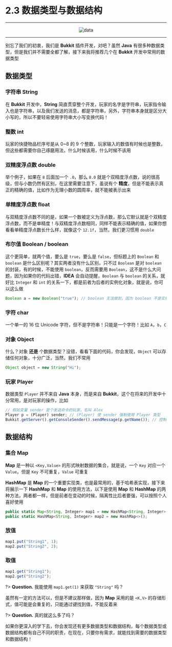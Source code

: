 # 2.3 数据类型与数据结构

---

<center><img src="https://i.loli.net/2020/07/23/SCJ4UaAMiGzQNws.png" alt="data"></center>

---

别忘了我们的初衷，我们是 **Bukkit** 插件开发，对吧？虽然 **Java** 有很多种数据类型，但是我们并不需要全都了解，接下来我将推荐几个在 **Bukkit** 开发中常用的数据类型

## 数据类型

### 字符串 String

在 **Bukkit** 开发中，**String** 简直贯穿整个开发，玩家的名字是字符串，玩家指令输入也是字符串，以及我们发送的消息，都是字符串，另外，字符串本身就是区分大小写的，所以不要轻易使用字符串大小写变换代码！

### 整数 int

玩家的快捷物品栏序号是从 0~8 的 9 个整数，玩家输入的数值有时候也是整数，但这些都需要你自己琢磨用法，什么时候该用，什么时候不该用

### 双精度浮点数 double

举个例子，如果在 `8` 后面加一个 `.0`，那么 `8.0` 就是个双精度浮点数，说的很高级，但与小数仍然有区别，在这里需要注意下，虽说有个 **精度**，但是不能表示真正的精确的值，比如作为无理小数的圆周率，就不能被表示出来

### 单精度浮点数 float

与双精度浮点数不同的是，如果一个数被定义为浮点数，那么它默认就是个双精度浮点数，而不是单精度！与双精度浮点数相同，同样不能表示精确的值，如果你想看看单精度浮点数长什么样，就像这个 `12.1f`，当然，我们更习惯用 `double`

### 布尔值 Boolean / boolean

这个更简单，就两个值，要么是 `true`，要么是 `false`，但标题上的 `Boolean` 和 `boolean` 是什么区别呢？其实两者没有什么区别，只不过 `Boolean` 是对 `boolean` 的封装，有的时候，不能使用 `boolean`，反而需要用 `Boolean`，这不是什么大问题，因为如果你的代码出错，**IDEA** 会自动提醒，`Boolean` 与 `boolean` 的关系，就好比 `Integer` 和 `int` 的关系一下，都是前者为后者的实例化对象，就是说，你可以这么做

```javascript
Boolean a = new Boolean("true"); // boolean 无法做到，因为 boolean 不是实例化对象！
```

### 字符 char

一个单一的 16 位 Unicode 字符，但不是字符串！只能是一个字符！比如 `A`，`b`，`C`

### 对象 Object

什么？对象 **还是** 个数据类型？没错，看看下面的代码，你会发现，`Object` 可以存储任何对象，十分广泛，当然，我们不常用

```javascript
Object object = new String("Hi");
```

### 玩家 Player

数据类型 `Player` 并不来自 **Java** 本身，而是来自 **Bukkit**，这个在将来的开发中十分常用，是对玩家的操作，比如

```javascript
// 假如变量 sender 是个发送命令的玩家，名叫 Alex
Player p = (Player) sender; // (Player) 使 sender 强制使用 Player 类型
Bukkit.getServer().getConsoleSender().sendMessage(p.getName()); // 控制台将显示出 "Alex"
```

## 数据结构

### 集合 Map

<!-- **Map** 和 **HashMap** 都是一种以 `<Key,Value>` 形式存储数据的数据结构，就是说，一个 `Key` 对应一个 `Value`，但先讲一下 **Map** 和 **HashMap** 的区别，简单来说，**Map** 就是一种 `Key` 不可重复，`Value` 可重复集合，而 **HashMap** 跟 **Map** 一样，但 **HashMap** 在只有一个线程的时候，访问效率较高，所以在 **Bukkit** 开发的时候，我们常用 **HashMap**，当然，我们可以这么用，两者都一样，但是前者在变动的时候，方便维护，隔离性强，而后者在变动的时候，维护更加麻烦 -->

**Map** 是一种以 `<Key,Value>` 的形式映射数据的集合，就是说，一个 `Key` 对应一个 `Value`，但是 `Key` 不可重复，`Value` 可重复

**HashMap** 是 **Map** 的一个重要实现类，也是最常用的，基于哈希表实现，接下来将展示一下 **HashMap** 和 **Map** 的使用方法，以下是使用 **Map** 和 **HashMap** 的两种方法，两者都一样，但是前者在变动的时候，隔离性比后者要强，可以按照个人喜好使用

```javascript
public static Map<String, Integer> map1 = new HashMap<String, Integer>();
public static HashMap<String, Integer> map2 = new HashMap<>();
```

### 放值

```javascript
map1.put("String1", 1);
map2.put("String2", 2);
```

### 取值

```javascript
map1.get("String1");
map2.get("String2");
```

?> **Question.** 我能使用 `map1.get(1)` 来获取 `"String"` 吗？

虽然有一定的方法可以，但是不建议那样做，因为 **Map** 采用的是 `<K,V>` 的存储形式，值可能是会重复的，只能通过键找到值，不能反着来

?> **Question.** 真的就这么多了吗？

如果你更深入的学下去，你会发现还有更多数据类型和数据结构，每个数据类型或数据结构都有自己不同的职责，在现在，只要你有需求，就能找到需要的数据类型和数据结构！